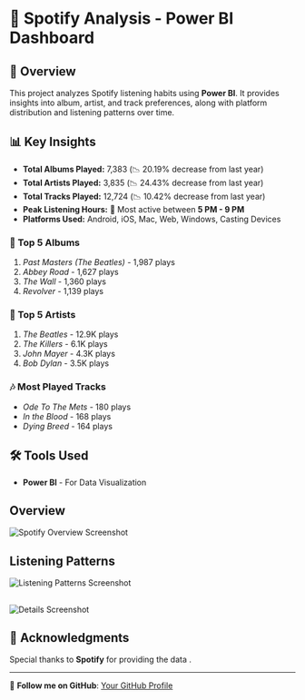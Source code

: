 # 🎵 Spotify Analysis - Power BI Dashboard

## 📌 Overview
This project analyzes Spotify listening habits using **Power BI**. It provides insights into album, artist, and track preferences, along with platform distribution and listening patterns over time.

## 📊 Key Insights
- **Total Albums Played:** 7,383 (📉 20.19% decrease from last year)
- **Total Artists Played:** 3,835 (📉 24.43% decrease from last year)
- **Total Tracks Played:** 12,724 (📉 10.42% decrease from last year)
- **Peak Listening Hours:** 🎵 Most active between **5 PM - 9 PM**
- **Platforms Used:** Android, iOS, Mac, Web, Windows, Casting Devices

### 🎼 Top 5 Albums
1. *Past Masters (The Beatles)* - 1,987 plays
2. *Abbey Road* - 1,627 plays
3. *The Wall* - 1,360 plays
4. *Revolver* - 1,139 plays

### 🎤 Top 5 Artists
1. *The Beatles* - 12.9K plays
2. *The Killers* - 6.1K plays
3. *John Mayer* - 4.3K plays
4. *Bob Dylan* - 3.5K plays

### 🎶 Most Played Tracks
- *Ode To The Mets* - 180 plays
- *In the Blood* - 168 plays
- *Dying Breed* - 164 plays

## 🛠 Tools Used
- **Power BI** - For Data Visualization

## Overview
![Spotify Overview Screenshot](https://github.com/user-attachments/assets/b87e8d4a-7895-435f-a36a-400b8ada052c)

## Listening Patterns
![Listening Patterns Screenshot](https://github.com/user-attachments/assets/0563ed68-3262-452e-a1b5-f65165cad681)

## 
![Details Screenshot](https://github.com/user-attachments/assets/d08f5576-cea5-4457-979d-058f3082bfca)


## 🌟 Acknowledgments
Special thanks to **Spotify** for providing the data .

---
🔗 **Follow me on GitHub**: [Your GitHub Profile](https://github.com/AchiMahadani)
